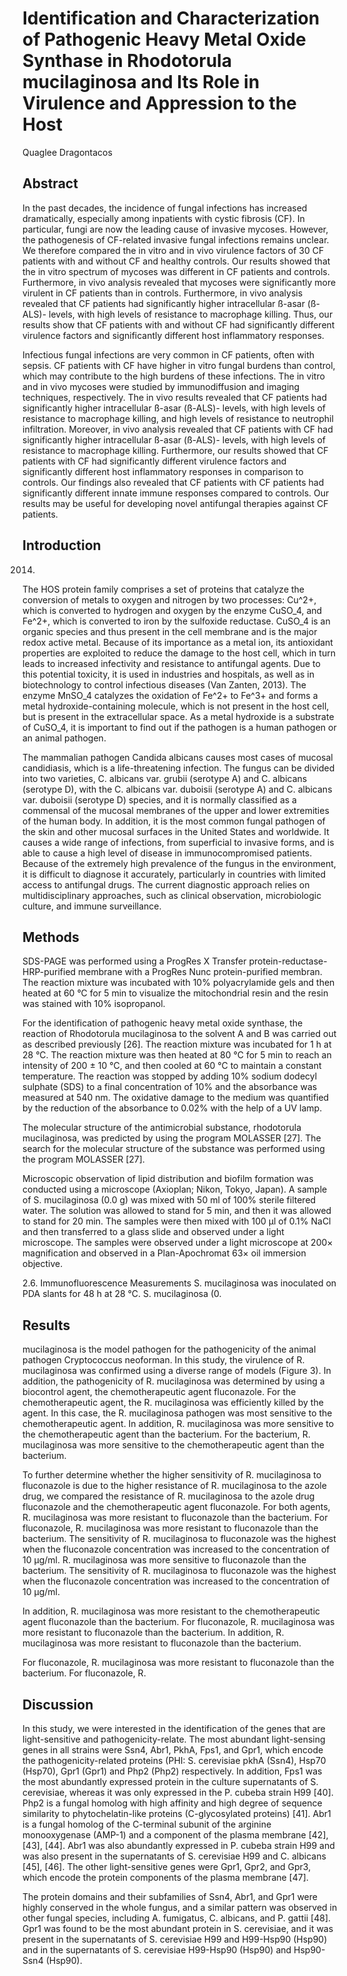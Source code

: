 # Identification and Characterization of Pathogenic Heavy Metal Oxide Synthase in Rhodotorula mucilaginosa and Its Role in Virulence and Appression to the Host
Quaglee Dragontacos


## Abstract
In the past decades, the incidence of fungal infections has increased dramatically, especially among inpatients with cystic fibrosis (CF). In particular, fungi are now the leading cause of invasive mycoses. However, the pathogenesis of CF-related invasive fungal infections remains unclear. We therefore compared the in vitro and in vivo virulence factors of 30 CF patients with and without CF and healthy controls. Our results showed that the in vitro spectrum of mycoses was different in CF patients and controls. Furthermore, in vivo analysis revealed that mycoses were significantly more virulent in CF patients than in controls. Furthermore, in vivo analysis revealed that CF patients had significantly higher intracellular ß-asar (ß-ALS)- levels, with high levels of resistance to macrophage killing. Thus, our results show that CF patients with and without CF had significantly different virulence factors and significantly different host inflammatory responses.

Infectious fungal infections are very common in CF patients, often with sepsis. CF patients with CF have higher in vitro fungal burdens than control, which may contribute to the high burdens of these infections. The in vitro and in vivo mycoses were studied by immunodiffusion and imaging techniques, respectively. The in vivo results revealed that CF patients had significantly higher intracellular ß-asar (ß-ALS)- levels, with high levels of resistance to macrophage killing, and high levels of resistance to neutrophil infiltration. Moreover, in vivo analysis revealed that CF patients with CF had significantly higher intracellular ß-asar (ß-ALS)- levels, with high levels of resistance to macrophage killing. Furthermore, our results showed that CF patients with CF had significantly different virulence factors and significantly different host inflammatory responses in comparison to controls. Our findings also revealed that CF patients with CF patients had significantly different innate immune responses compared to controls. Our results may be useful for developing novel antifungal therapies against CF patients.


## Introduction
 2014.

The HOS protein family comprises a set of proteins that catalyze the conversion of metals to oxygen and nitrogen by two processes: Cu^2+, which is converted to hydrogen and oxygen by the enzyme CuSO_4, and Fe^2+, which is converted to iron by the sulfoxide reductase. CuSO_4 is an organic species and thus present in the cell membrane and is the major redox active metal. Because of its importance as a metal ion, its antioxidant properties are exploited to reduce the damage to the host cell, which in turn leads to increased infectivity and resistance to antifungal agents. Due to this potential toxicity, it is used in industries and hospitals, as well as in biotechnology to control infectious diseases (Van Zanten, 2013). The enzyme MnSO_4 catalyzes the oxidation of Fe^2+ to Fe^3+ and forms a metal hydroxide-containing molecule, which is not present in the host cell, but is present in the extracellular space. As a metal hydroxide is a substrate of CuSO_4, it is important to find out if the pathogen is a human pathogen or an animal pathogen.

The mammalian pathogen Candida albicans causes most cases of mucosal candidiasis, which is a life-threatening infection. The fungus can be divided into two varieties, C. albicans var. grubii (serotype A) and C. albicans (serotype D), with the C. albicans var. duboisii (serotype A) and C. albicans var. duboisii (serotype D) species, and it is normally classified as a commensal of the mucosal membranes of the upper and lower extremities of the human body. In addition, it is the most common fungal pathogen of the skin and other mucosal surfaces in the United States and worldwide. It causes a wide range of infections, from superficial to invasive forms, and is able to cause a high level of disease in immunocompromised patients. Because of the extremely high prevalence of the fungus in the environment, it is difficult to diagnose it accurately, particularly in countries with limited access to antifungal drugs. The current diagnostic approach relies on multidisciplinary approaches, such as clinical observation, microbiologic culture, and immune surveillance.


## Methods
SDS-PAGE was performed using a ProgRes X Transfer protein-reductase-HRP-purified membrane with a ProgRes Nunc protein-purified membran. The reaction mixture was incubated with 10% polyacrylamide gels and then heated at 60 °C for 5 min to visualize the mitochondrial resin and the resin was stained with 10% isopropanol.

For the identification of pathogenic heavy metal oxide synthase, the reaction of Rhodotorula mucilaginosa to the solvent A and B was carried out as described previously [26]. The reaction mixture was incubated for 1 h at 28 °C. The reaction mixture was then heated at 80 °C for 5 min to reach an intensity of 200 ± 10 °C, and then cooled at 60 °C to maintain a constant temperature. The reaction was stopped by adding 10% sodium dodecyl sulphate (SDS) to a final concentration of 10% and the absorbance was measured at 540 nm. The oxidative damage to the medium was quantified by the reduction of the absorbance to 0.02% with the help of a UV lamp.

The molecular structure of the antimicrobial substance, rhodotorula mucilaginosa, was predicted by using the program MOLASSER [27]. The search for the molecular structure of the substance was performed using the program MOLASSER [27].

Microscopic observation of lipid distribution and biofilm formation was conducted using a microscope (Axioplan; Nikon, Tokyo, Japan). A sample of S. mucilaginosa (0.0 g) was mixed with 50 ml of 100% sterile filtered water. The solution was allowed to stand for 5 min, and then it was allowed to stand for 20 min. The samples were then mixed with 100 µl of 0.1% NaCl and then transferred to a glass slide and observed under a light microscope. The samples were observed under a light microscope at 200× magnification and observed in a Plan-Apochromat 63× oil immersion objective.

2.6. Immunofluorescence Measurements
S. mucilaginosa was inoculated on PDA slants for 48 h at 28 °C. S. mucilaginosa (0.


## Results
mucilaginosa is the model pathogen for the pathogenicity of the animal pathogen Cryptococcus neoforman. In this study, the virulence of R. mucilaginosa was confirmed using a diverse range of models (Figure 3). In addition, the pathogenicity of R. mucilaginosa was determined by using a biocontrol agent, the chemotherapeutic agent fluconazole. For the chemotherapeutic agent, the R. mucilaginosa was efficiently killed by the agent. In this case, the R. mucilaginosa pathogen was most sensitive to the chemotherapeutic agent. In addition, R. mucilaginosa was more sensitive to the chemotherapeutic agent than the bacterium. For the bacterium, R. mucilaginosa was more sensitive to the chemotherapeutic agent than the bacterium.

To further determine whether the higher sensitivity of R. mucilaginosa to fluconazole is due to the higher resistance of R. mucilaginosa to the azole drug, we compared the resistance of R. mucilaginosa to the azole drug fluconazole and the chemotherapeutic agent fluconazole. For both agents, R. mucilaginosa was more resistant to fluconazole than the bacterium. For fluconazole, R. mucilaginosa was more resistant to fluconazole than the bacterium. The sensitivity of R. mucilaginosa to fluconazole was the highest when the fluconazole concentration was increased to the concentration of 10 µg/ml. R. mucilaginosa was more sensitive to fluconazole than the bacterium. The sensitivity of R. mucilaginosa to fluconazole was the highest when the fluconazole concentration was increased to the concentration of 10 µg/ml.

In addition, R. mucilaginosa was more resistant to the chemotherapeutic agent fluconazole than the bacterium. For fluconazole, R. mucilaginosa was more resistant to fluconazole than the bacterium. In addition, R. mucilaginosa was more resistant to fluconazole than the bacterium.

For fluconazole, R. mucilaginosa was more resistant to fluconazole than the bacterium. For fluconazole, R.


## Discussion
In this study, we were interested in the identification of the genes that are light-sensitive and pathogenicity-relate. The most abundant light-sensing genes in all strains were Ssn4, Abr1, PkhA, Fps1, and Gpr1, which encode the pathogenicity-related proteins (PHI: S. cerevisiae pkhA (Ssn4), Hsp70 (Hsp70), Gpr1 (Gpr1) and Php2 (Php2) respectively. In addition, Fps1 was the most abundantly expressed protein in the culture supernatants of S. cerevisiae, whereas it was only expressed in the P. cubeba strain H99 [40]. Php2 is a fungal homolog with high affinity and high degree of sequence similarity to phytochelatin-like proteins (C-glycosylated proteins) [41]. Abr1 is a fungal homolog of the C-terminal subunit of the arginine monooxygenase (AMP-1) and a component of the plasma membrane [42], [43], [44]. Abr1 was also abundantly expressed in P. cubeba strain H99 and was also present in the supernatants of S. cerevisiae H99 and C. albicans [45], [46]. The other light-sensitive genes were Gpr1, Gpr2, and Gpr3, which encode the protein components of the plasma membrane [47].

The protein domains and their subfamilies of Ssn4, Abr1, and Gpr1 were highly conserved in the whole fungus, and a similar pattern was observed in other fungal species, including A. fumigatus, C. albicans, and P. gattii [48]. Gpr1 was found to be the most abundant protein in S. cerevisiae, and it was present in the supernatants of S. cerevisiae H99 and H99-Hsp90 (Hsp90) and in the supernatants of S. cerevisiae H99-Hsp90 (Hsp90) and Hsp90-Ssn4 (Hsp90).
